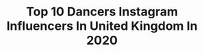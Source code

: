 ---
title: Top 10 Dancers Instagram Influencers In United Kingdom In 2020
description: >-
  Find top dancers Instagram influencers in United Kingdom in 2020. Most popular hashtags: #london #childmodel #blogger #streetstyle.
platform: Instagram
profiles:
  - username: "katarina_obradovic"
    fullname: >-
      Katarina
    location: "United Kingdom"
    followers: 10407
    engagement: 1657
    commentsToLikes: 0.011473
    id: ck5cimccjsx3z0i11ggocosc8
    verified: false
    hashtags: "#macarenachallenge, #christmastree, #blondhair, #quarantine"
  - username: "alessandraferriofficial_"
    fullname: >-
      Alessandra Ferri
    location: "United Kingdom"
    followers: 35285
    engagement: 640
    commentsToLikes: 0.031578
    id: ck8szjs31opwd0j78kibhu0yj
    verified: true
    hashtags: "#freedoflondon, #stayonmytoes, #kiranwestphotography, #hamburgballett"
  - username: "riahunte"
    fullname: >-
      Ria 🌺
    location: "United Kingdom"
    followers: 4436
    engagement: 1769
    commentsToLikes: 0.142655
    id: ck0vvm020ppl40i195s4730la
    verified: false
    hashtags: ""
  - username: "xbeckycookex"
    fullname: >-
      BEXX🏁
    location: "United Kingdom"
    followers: 47484
    engagement: 1078
    commentsToLikes: 0.025199
    id: ck8wfw8j2gcss0j78vnzumt46
    verified: false
    hashtags: "#issanewme, #badboy, #ad, #fentimans"
  - username: "reece_woodier"
    fullname: >-
      𝐑𝐄𝐄𝐂𝐄 𝐖𝐎𝐎𝐃𝐈𝐄𝐑
    location: "United Kingdom"
    followers: 5269
    engagement: 1250
    commentsToLikes: 0.066585
    id: ck6u1b337kon50j71c6775nhk
    verified: false
    hashtags: ""
  - username: "heanen_official"
    fullname: >-
      Heanen
    location: "United Kingdom"
    followers: 29324
    engagement: 292
    commentsToLikes: 0.073050
    id: ck6tum5fbh4nr0j71m83nvcmj
    verified: false
    hashtags: "#portraitphotography, #smiles, #gymnastics, #handspring"
  - username: "kerysnash.x"
    fullname: >-
      Kerys💃🏽
    location: "United Kingdom"
    followers: 7085
    engagement: 1436
    commentsToLikes: 0.029528
    id: ck6tik9pn0vkh0j71p4ddamq3
    verified: false
    hashtags: "#ad"
  - username: "anechka._"
    fullname: >-
      ⭐️ A N N A ⭐️
    location: "United Kingdom"
    followers: 10997
    engagement: 1106
    commentsToLikes: 0.040669
    id: ck8td8cgh2baw0j789f5ayq74
    verified: false
    hashtags: "#shoutout, #selfie, #powerful, #cutie"
  - username: "dayswithdaisy"
    fullname: >-
      D A I S Y
    location: "United Kingdom"
    followers: 22819
    engagement: 347
    commentsToLikes: 0.131506
    id: ck5zw684c5k6l0i14kkz3wrga
    verified: false
    hashtags: "#videooftheday, #mumanddaughter, #childblogger, #mumsofinsta"
  - username: "aimee_batt"
    fullname: >-
      AIMEE BATT
    location: "United Kingdom"
    followers: 21460
    engagement: 332
    commentsToLikes: 0.219185
    id: ck14jlu65kztf0i19qaavie1n
    verified: false
    hashtags: "#eylure, #eylurelashes, #ohpolly, #forgirlsbygirls"
---
